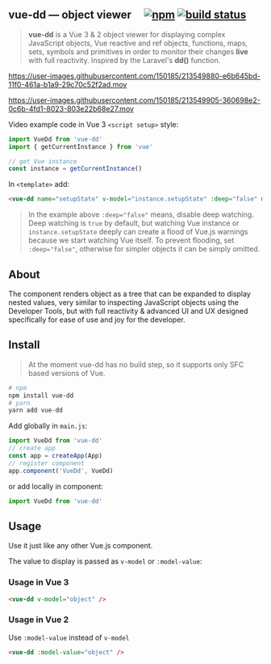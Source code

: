 ## vue-dd &mdash; object viewer &nbsp; &nbsp; [![npm](https://img.shields.io/npm/v/vue-dd.svg)](https://www.npmjs.com/package/vue-dd) [![build status](https://github.com/infinite-system/vue-dd/actions/workflows/ci.yml/badge.svg?branch=main)](https://github.com/infinite-system/vue-dd/actions/workflows/ci.yml)

> **vue-dd** is a Vue 3 & 2 object viewer for displaying complex JavaScript objects, Vue reactive and ref objects, functions, maps, sets, symbols and primitives in order to monitor their changes **live** with full reactivity. Inspired by the Laravel's **dd()** function.

https://user-images.githubusercontent.com/150185/213549880-e6b645bd-11f0-461a-b1a9-29c70c52f2ad.mov

https://user-images.githubusercontent.com/150185/213549905-360698e2-0c6b-4fd1-8023-803e22b68e27.mov

Video example code in Vue 3 `<script setup>` style:
```js
import VueDd from 'vue-dd'
import { getCurrentInstance } from 'vue'

// get Vue instance
const instance = getCurrentInstance()
```
In `<template>` add:
```html
<vue-dd name="setupState" v-model="instance.setupState" :deep="false" max-height="300px" />
```
> In the example above `:deep="false"` means, disable deep watching. Deep watching is `true` by default, but watching Vue instance or `instance.setupState` deeply can create a flood of Vue.js warnings because we start watching Vue itself. To prevent flooding, set `:deep="false"`, otherwise for simpler objects it can be simply omitted.
## About
The component renders object as a tree that can be expanded to display nested values, very similar to inspecting JavaScript objects using the Developer Tools, but with full reactivity & advanced UI and UX designed specifically for ease of use and joy for the developer.

## Install
> At the moment vue-dd has no build step, so it supports only SFC based versions of Vue.
```bash
# npm
npm install vue-dd
# yarn
yarn add vue-dd
```


Add globally in `main.js`:
```js
import VueDd from 'vue-dd'
// create app
const app = createApp(App)
// register component
app.component('VueDd', VueDd)
```
or add locally in component:
```js
import VueDd from 'vue-dd'
```
## Usage

Use it just like any other Vue.js component.

The value to display is passed as `v-model` or `:model-value`:

### Usage in **Vue 3**
```html
<vue-dd v-model="object" />
```
### Usage in **Vue 2**
Use `:model-value` instead of `v-model`
```html
<vue-dd :model-value="object" />
```